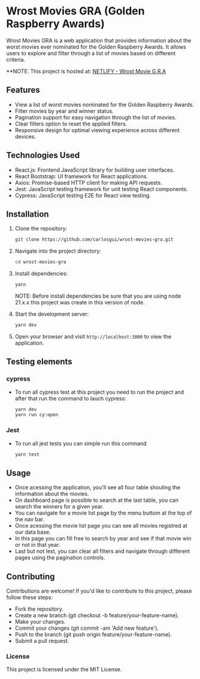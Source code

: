 # Wrost Movies GRA (Golden Raspberry Awards)

Wrost Movies GRA is a web application that provides information about the worst movies ever nominated for the Golden Raspberry Awards. It allows users to explore and filter through a list of movies based on different criteria.

\*\*NOTE: This project is hosted at: <a href="https://main--resplendent-belekoy-c1d83e.netlify.app/"> NETLIFY - Wrost Movie G.R.A</a>

## Features

- View a list of worst movies nominated for the Golden Raspberry Awards.
- Filter movies by year and winner status.
- Pagination support for easy navigation through the list of movies.
- Clear filters option to reset the applied filters.
- Responsive design for optimal viewing experience across different devices.

## Technologies Used

- React.js: Frontend JavaScript library for building user interfaces.
- React Bootstrap: UI framework for React applications.
- Axios: Promise-based HTTP client for making API requests.
- Jest: JavaScript testing framework for unit testing React components.
- Cypress: JavaScript testing E2E for React view testing.

## Installation

1. Clone the repository:

   ```bash
   git clone https://github.com/carlosgui/wrost-movies-gra.git
   ```

2. Navigate into the project directory:

   ```bash
   cd wrost-movies-gra
   ```

3. Install dependencies:

   ```bash
   yarn
   ```

   NOTE: Before install dependencies be sure that you are using node 21.x.x this project was create in this version of node.

4. Start the development server:

   ```bash
   yarn dev
   ```

5. Open your browser and visit `http://localhost:3000` to view the application.

## Testing elements

### cypress

- To run all cypress test at this project you need to run the project and after that run the command to lauch cypress:

  ```bash
  yarn dev
  yarn run cy:open
  ```

### Jest

- To run all jest tests you can simple run this command

  ```bash
  yarn test
  ```

## Usage

- Once acessing the application, you'll see all four table shouling the information about the movies.
- On dashboard page is possible to search at the last table, you can search the winners for a given year.
- You can navigate for a movie list page by the menu buttom at the top of the nav bar.
- Once acessing the movie list page you can see all movies registred at our data base.
- In this page you can fill free to search by year and see if that movie win or not in that year.
- Last but not lest, you can clear all filters and navigate through different pages using the pagination controls.

## Contributing

Contributions are welcome! If you'd like to contribute to this project, please follow these steps:

- Fork the repository.
- Create a new branch (git checkout -b feature/your-feature-name).
- Make your changes.
- Commit your changes (git commit -am 'Add new feature').
- Push to the branch (git push origin feature/your-feature-name).
- Submit a pull request.

### License

This project is licensed under the MIT License.
